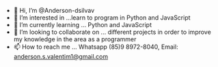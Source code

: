- 👋 Hi, I’m @Anderson-dsilvav
- 👀 I’m interested in ...learn to program in Python and JavaScript
- 🌱 I’m currently learning ... Python and JavaScript
- 💞️ I’m looking to collaborate on ... different projects in order to improve my knowledge in the area as a programmer
- 📫 How to reach me ... Whatsapp (85)9 8972-8040, Email: anderson.s.valentim1@gmail.com

<!---
Anderson-dsilvav/Anderson-dsilvav is a ✨ special ✨ repository because its `README.md` (this file) appears on your GitHub profile.
You can click the Preview link to take a look at your changes.
--->
